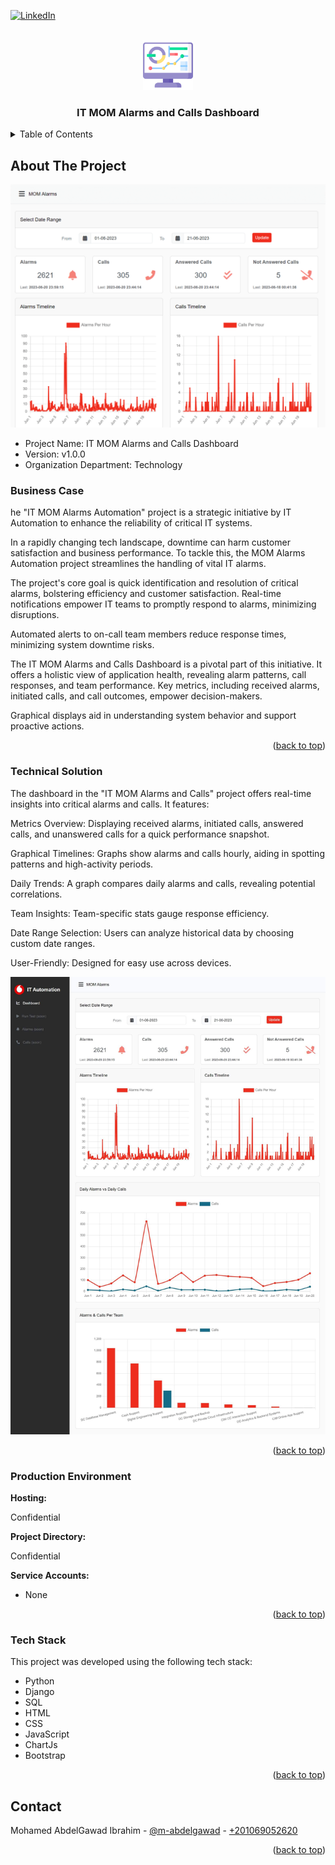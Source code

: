 <a name="readme-top"></a>

[![LinkedIn][linkedin-shield]][linkedin-url]



<!-- PROJECT LOGO -->
<br />
<div align="center">
  <img src="readme_files/logo.png" alt="Logo" width="80" height="80">
  <h3 align="center">IT MOM Alarms and Calls Dashboard</h3>
</div>



<!-- TABLE OF CONTENTS -->
<details>
  <summary>Table of Contents</summary>
  <ol>
    <li>
      <a href="#about-the-project">About The Project</a>
      <ul>
        <li><a href="#business-case">Business Case</a></li>
        <li><a href="#technical-solution">Technical Solution</a></li>
        <li><a href="#production-environment">Production Environment</a></li>
        <li><a href="#tech-stack">Tech Stack</a></li>
      </ul>
    </li>
    <li><a href="#contact">Contact</a></li>
  </ol>
</details>



<!-- ABOUT THE PROJECT -->
## About The Project

<img src="readme_files/cover.png" alt="Cover Image">

* Project Name: IT MOM Alarms and Calls Dashboard
* Version: v1.0.0
* Organization Department: Technology


### Business Case
he "IT MOM Alarms Automation" project is a strategic 
initiative by IT Automation to enhance the reliability of 
critical IT systems. 

In a rapidly changing tech landscape, 
downtime can harm customer satisfaction and business 
performance. To tackle this, the MOM Alarms Automation 
project streamlines the handling of vital IT alarms.

The project's core goal is quick identification and 
resolution of critical alarms, bolstering efficiency and 
customer satisfaction. Real-time notifications empower 
IT teams to promptly respond to alarms, minimizing 
disruptions. 

Automated alerts to on-call team members reduce response 
times, minimizing system downtime risks.

The IT MOM Alarms and Calls Dashboard is a pivotal part of 
this initiative. It offers a holistic view of application 
health, revealing alarm patterns, call responses, and 
team performance. Key metrics, including received alarms, 
initiated calls, and call outcomes, empower decision-makers. 

Graphical displays aid in understanding system behavior 
and support proactive actions.

<p align="right">(<a href="#readme-top">back to top</a>)</p>


### Technical Solution
The dashboard in the "IT MOM Alarms and Calls" project 
offers real-time insights into critical alarms and calls. 
It features:

Metrics Overview: Displaying received alarms, initiated 
calls, answered calls, and unanswered calls for a quick 
performance snapshot.

Graphical Timelines: Graphs show alarms and calls hourly, 
aiding in spotting patterns and high-activity periods.

Daily Trends: A graph compares daily alarms and calls, 
revealing potential correlations.

Team Insights: Team-specific stats gauge response efficiency.

Date Range Selection: Users can analyze historical data 
by choosing custom date ranges.

User-Friendly: Designed for easy use across devices.

<img src="readme_files/screenshot.jpg">

<p align="right">(<a href="#readme-top">back to top</a>)</p>

### Production Environment

**Hosting:** 

Confidential


**Project Directory:**

Confidential


**Service Accounts:** 
* None



<p align="right">(<a href="#readme-top">back to top</a>)</p>


### Tech Stack

This project was developed using the following tech stack:

* Python
* Django
* SQL
* HTML
* CSS
* JavaScript
* ChartJs
* Bootstrap

<p align="right">(<a href="#readme-top">back to top</a>)</p>


<!-- CONTACT -->
## Contact

Mohamed AbdelGawad Ibrahim - [@m-abdelgawad](https://www.linkedin.com/in/m-abdelgawad/) - <a href="tel:+201069052620">+201069052620</a>

<p align="right">(<a href="#readme-top">back to top</a>)</p>


<!-- MARKDOWN LINKS & IMAGES -->
<!-- https://www.markdownguide.org/basic-syntax/#reference-style-links -->
[linkedin-shield]: https://img.shields.io/badge/-LinkedIn-black.svg?style=for-the-badge&logo=linkedin&colorB=555
[linkedin-url]: https://www.linkedin.com/in/m-abdelgawad/
